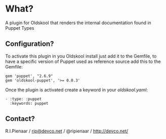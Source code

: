 What?
=====

A plugin for Oldskool that renders the internal documentation found in Puppet Types

Configuration?
--------------

To activate this plugin in you Oldskool install just add it to the Gemfile, to
have a specific version of Puppet used as reference source add this to the Gemfile:

    gem 'puppet', "2.6.9"
    gem 'oldskool-puppet', '>= 0.0.3'

Once the plugin is activated create a keyword in your _oldskool.yaml_:

    - :type: :puppet
      :keywords: puppet

Contact?
--------

R.I.Pienaar / rip@devco.net / @ripienaar / http://devco.net/
